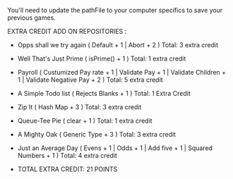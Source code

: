You'll need to update the pathFile to your computer specifics to save your previous games. 

EXTRA CREDIT ADD ON REPOSITORIES : 

- Opps shall we try again ( Default + 1 | Abort + 2 ) Total: 3  extra credit
- Well That's Just Prime ( isPrime() + 1 ) Total: 1 extra credit
- Payroll ( Custumized Pay rate + 1 | Validate Pay + 1 | Validate Children + 1 | Validate Negative Pay + 2 ) Total: 5 extra credit
- A Simple Todo list ( Rejects Blanks + 1 ) Total: 1 Extra Credit
- Zip It ( Hash Map + 3 ) Total: 3 extra credit
- Queue-Tee Pie ( clear + 1 ) Total: 1 extra credit
- A Mighty Oak ( Generic Type + 3 ) Total: 3 extra credit
- Just an Average Day ( Evens + 1 | Odds + 1 | Add five + 1 | Squared Numbers + 1 ) Total: 4 extra credit

- TOTAL EXTRA CREDIT: 21 POINTS 
